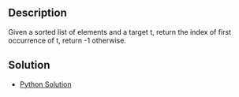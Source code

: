 ## Description
Given a sorted list of elements and a target t, return the index of first 
occurrence of t, return -1 otherwise. 

## Solution
- [Python Solution](binary_search.py)
